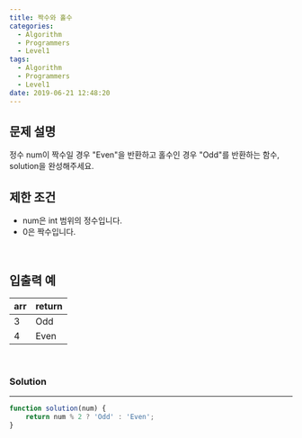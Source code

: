 ```yaml
---
title: 짝수와 홀수
categories:
  - Algorithm
  - Programmers
  - Level1
tags:
  - Algorithm
  - Programmers
  - Level1
date: 2019-06-21 12:48:20
---
```


## 문제 설명
정수 num이 짝수일 경우 "Even"을 반환하고 홀수인 경우 "Odd"를 반환하는 함수, solution을 완성해주세요.<br/>

## 제한 조건
- num은 int 범위의 정수입니다.
- 0은 짝수입니다.

<br/>

## 입출력 예

| arr | return |
| --- | --- |
| 3 | Odd |
| 4 | Even |

<br/>

### Solution

---

```javascript
function solution(num) {
    return num % 2 ? 'Odd' : 'Even';
}
```